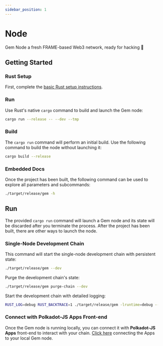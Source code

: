 ```yaml
---
sidebar_position: 1
---
```


# Node

Gem Node a fresh FRAME-based Web3 network, ready for hacking :rocket:

## Getting Started

### Rust Setup

First, complete the [basic Rust setup instructions](https://www.rust-lang.org/learn/get-started).

### Run

Use Rust's native `cargo` command to build and launch the Gem node:

```sh
cargo run --release -- --dev --tmp
```

### Build

The `cargo run` command will perform an initial build. Use the following command to build the node
without launching it:

```sh
cargo build --release
```

### Embedded Docs

Once the project has been built, the following command can be used to explore all parameters and
subcommands:

```sh
./target/release/gem -h
```

## Run

The provided `cargo run` command will launch a Gem node and its state will be discarded after
you terminate the process. After the project has been built, there are other ways to launch the
node.

### Single-Node Development Chain

This command will start the single-node development chain with persistent state:

```bash
./target/release/gem --dev
```

Purge the development chain's state:

```bash
./target/release/gem purge-chain --dev
```

Start the development chain with detailed logging:

```bash
RUST_LOG=debug RUST_BACKTRACE=1 ./target/release/gem -lruntime=debug --dev
```

### Connect with Polkadot-JS Apps Front-end

Once the Gem node is running locally, you can connect it with **Polkadot-JS Apps** front-end
to interact with your chain. [Click here](https://polkadot.js.org/apps/#/explorer?rpc=ws://localhost:9944) connecting the Apps to your local Gem node.
